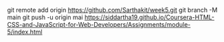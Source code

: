 git remote add origin https://github.com/Sarthakit/week5.git
git branch -M main
git push -u origin mai
https://siddartha19.github.io/Coursera-HTML-CSS-and-JavaScript-for-Web-Developers/Assignments/module-5/index.html
